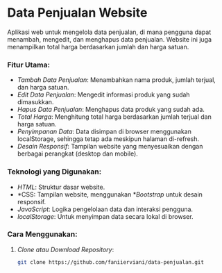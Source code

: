 # Data Penjualan Website

Aplikasi web untuk mengelola data penjualan, di mana pengguna dapat menambah, mengedit, dan menghapus data penjualan. Website ini juga menampilkan total harga berdasarkan jumlah dan harga satuan.

### Fitur Utama:
- *Tambah Data Penjualan*: Menambahkan nama produk, jumlah terjual, dan harga satuan.
- *Edit Data Penjualan*: Mengedit informasi produk yang sudah dimasukkan.
- *Hapus Data Penjualan*: Menghapus data produk yang sudah ada.
- *Total Harga*: Menghitung total harga berdasarkan jumlah terjual dan harga satuan.
- *Penyimpanan Data*: Data disimpan di browser menggunakan localStorage, sehingga tetap ada meskipun halaman di-refresh.
- *Desain Responsif*: Tampilan website yang menyesuaikan dengan berbagai perangkat (desktop dan mobile).

### Teknologi yang Digunakan:
- *HTML*: Struktur dasar website.
- *CSS: Tampilan website, menggunakan **Bootstrap* untuk desain responsif.
- *JavaScript*: Logika pengelolaan data dan interaksi pengguna.
- *localStorage*: Untuk menyimpan data secara lokal di browser.

### Cara Menggunakan:
1. *Clone atau Download Repository*:
   ```bash
   git clone https://github.com/faniierviani/data-penjualan.git
